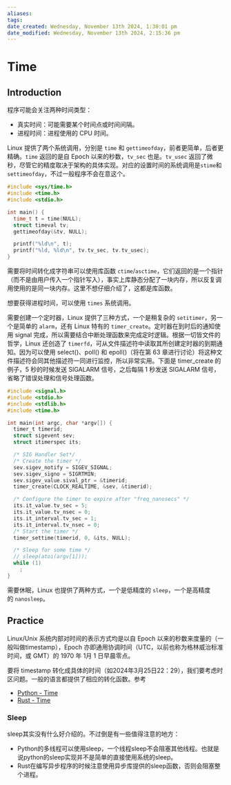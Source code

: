 ```yaml
---
aliases: 
tags: 
date_created: Wednesday, November 13th 2024, 1:30:01 pm
date_modified: Wednesday, November 13th 2024, 2:15:36 pm
---
```


# Time

## Introduction

程序可能会关注两种时间类型：

- 真实时间：可能需要某个时间点或时间间隔。
- 进程时间：进程使用的 CPU 时间。

Linux 提供了两个系统调用，分别是 `time` 和 `gettimeofday`，前者更简单，后者更精确。`time` 返回的是自 Epoch 以来的秒数，`tv_sec` 也是。`tv_usec` 返回了微秒，尽管它的精度取决于架构的具体实现。对应的设置时间的系统调用是`stime`和`settimeofday`，不过一般程序不会在意这个。

```c
#include <sys/time.h>
#include <time.h>
#include <stdio.h>

int main() {
  time_t t = time(NULL);
  struct timeval tv;
  gettimeofday(&tv, NULL);

  printf("%ld\n", t);
  printf("%ld, %ld\n", tv.tv_sec, tv.tv_usec);
}
```

需要将时间转化成字符串可以使用库函数 `ctime`/`asctime`，它们返回的是一个指针（而不是由用户传入一个指针写入），事实上库静态分配了一块内存，所以反复调用使用的是同一块内存。这里不想仔细介绍了，这都是库函数。

想要获得进程时间，可以使用 `times` 系统调用。

需要创建一个定时器，Linux 提供了三种方式，一个是稍复杂的 `setitimer`，另一个是简单的 `alarm`，还有 Linux 特有的 `timer_create`。定时器在到时后的通知使用 signal 完成，所以需要结合中断处理函数来完成定时逻辑。根据一切皆文件的哲学，Linux 还创造了 `timerfd`，可从文件描述符中读取其所创建定时器的到期通知。因为可以使用 select()、poll() 和 epoll()（将在第 63 章进行讨论）将这种文件描述符会同其他描述符一同进行监控，所以非常实用。下面是 timer_create 的例子，5 秒的时候发送 SIGALARM 信号，之后每隔 1 秒发送 SIGALARM 信号，省略了错误处理和信号处理函数。

```c
#include <signal.h>
#include <stdio.h>
#include <stdlib.h>
#include <time.h>

int main(int argc, char *argv[]) {
  timer_t timerid;
  struct sigevent sev;
  struct itimerspec its;

  /* SIG Handler Set*/
  /* Create the timer */
  sev.sigev_notify = SIGEV_SIGNAL;
  sev.sigev_signo = SIGRTMIN;
  sev.sigev_value.sival_ptr = &timerid;
  timer_create(CLOCK_REALTIME, &sev, &timerid);

  /* Configure the timer to expire after "freq_nanosecs" */
  its.it_value.tv_sec = 5;
  its.it_value.tv_nsec = 0;
  its.it_interval.tv_sec = 1;
  its.it_interval.tv_nsec = 0;
  /* Start the timer */
  timer_settime(timerid, 0, &its, NULL);

  /* Sleep for some time */
  // sleep(atoi(argv[1]));
  while (1)
    ;
}
```

需要休眠，Linux 也提供了两种方式，一个是低精度的 `sleep`，一个是高精度的 `nanosleep`。

## Practice

Linux/Unix 系统内部对时间的表示方式均是以自 Epoch 以来的秒数来度量的（一般叫做timestamp），Epoch 亦即通用协调时间（UTC，以前也称为格林威治标准时间，或 GMT）的 1970 年 1月 1 日早晨零点。

要将 timestamp 转化成具体的时间（如2024年3月25日22：29），我们要考虑时区问题。一般的语言都提供了相应的转化函数。参考

- [Python - Time](../../编程语言/Python/库/时间.md)
- [Rust - Time](../../编程语言/Rust/库/时间.md)

### Sleep

sleep其实没有什么好介绍的。不过倒是有一些值得注意的地方：

- Python的多线程可以使用sleep，一个线程sleep不会阻塞其他线程。也就是说python的sleep实现并不是简单的直接使用系统的sleep。
- Rust在编写异步程序的时候注意使用异步库提供的sleep函数，否则会阻塞整个进程。
